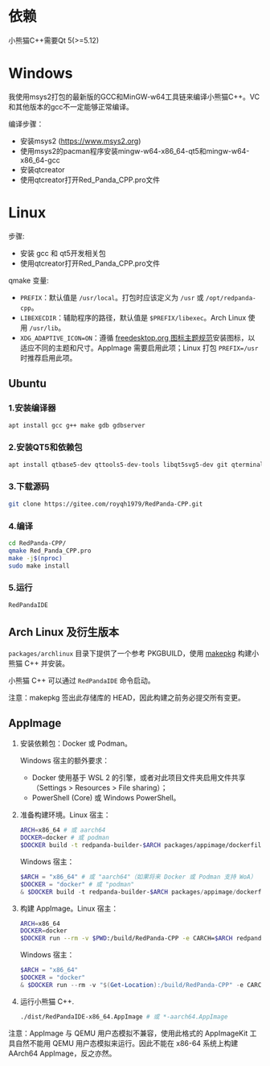﻿# 依赖
 
 小熊猫C++需要Qt 5(>=5.12)

# Windows

 我使用msys2打包的最新版的GCC和MinGW-w64工具链来编译小熊猫C++。VC和其他版本的gcc不一定能够正常编译。

 编译步骤：
 - 安装msys2 (https://www.msys2.org)
 - 使用msys2的pacman程序安装mingw-w64-x86_64-qt5和mingw-w64-x86_64-gcc
 - 安装qtcreator
 - 使用qtcreator打开Red_Panda_CPP.pro文件

# Linux

步骤:
 - 安装 gcc 和 qt5开发相关包
 - 使用qtcreator打开Red_Panda_CPP.pro文件

qmake 变量:
- `PREFIX`：默认值是 `/usr/local`。打包时应该定义为 `/usr` 或 `/opt/redpanda-cpp`。
- `LIBEXECDIR`：辅助程序的路径，默认值是 `$PREFIX/libexec`。Arch Linux 使用 `/usr/lib`。
- `XDG_ADAPTIVE_ICON=ON`：遵循 [freedesktop.org 图标主题规范](https://specifications.freedesktop.org/icon-theme-spec/icon-theme-spec-latest.html)安装图标，以适应不同的主题和尺寸。AppImage 需要启用此项；Linux 打包 `PREFIX=/usr` 时推荐启用此项。

## Ubuntu

### 1.安装编译器

```bash
apt install gcc g++ make gdb gdbserver
```

### 2.安装QT5和依赖包

```bash
apt install qtbase5-dev qttools5-dev-tools libqt5svg5-dev git qterminal
```

### 3.下载源码

```bash
git clone https://gitee.com/royqh1979/RedPanda-CPP.git
```

### 4.编译

```bash
cd RedPanda-CPP/
qmake Red_Panda_CPP.pro
make -j$(nproc)
sudo make install
```

### 5.运行

```bash
RedPandaIDE
```

## Arch Linux 及衍生版本

`packages/archlinux` 目录下提供了一个参考 PKGBUILD，使用 [makepkg](https://wiki.archlinuxcn.org/wiki/Makepkg) 构建小熊猫 C++ 并安装。

小熊猫 C++ 可以通过 `RedPandaIDE` 命令启动。

注意：makepkg 签出此存储库的 HEAD，因此构建之前务必提交所有变更。

## AppImage

1. 安装依赖包：Docker 或 Podman。

   Windows 宿主的额外要求：
   - Docker 使用基于 WSL 2 的引擎，或者对此项目文件夹启用文件共享（Settings > Resources > File sharing）；
   - PowerShell (Core) 或 Windows PowerShell。
2. 准备构建环境。Linux 宿主：
   ```bash
   ARCH=x86_64 # 或 aarch64
   DOCKER=docker # 或 podman
   $DOCKER build -t redpanda-builder-$ARCH packages/appimage/dockerfile-$ARCH
   ```
   Windows 宿主：
   ```ps1
   $ARCH = "x86_64" # 或 "aarch64"（如果将来 Docker 或 Podman 支持 WoA）
   $DOCKER = "docker" # 或 "podman"
   & $DOCKER build -t redpanda-builder-$ARCH packages/appimage/dockerfile-$ARCH
   ```
3. 构建 AppImage。Linux 宿主：
   ```bash
   ARCH=x86_64
   DOCKER=docker
   $DOCKER run --rm -v $PWD:/build/RedPanda-CPP -e CARCH=$ARCH redpanda-builder-$ARCH /build/RedPanda-CPP/packages/appimage/01-in-docker.sh
   ```
   Windows 宿主：
   ```ps1
   $ARCH = "x86_64"
   $DOCKER = "docker"
   & $DOCKER run --rm -v "$(Get-Location):/build/RedPanda-CPP" -e CARCH=$ARCH redpanda-builder-$ARCH /build/RedPanda-CPP/packages/appimage/01-in-docker.sh
   ```
4. 运行小熊猫 C++.
   ```bash
   ./dist/RedPandaIDE-x86_64.AppImage # 或 *-aarch64.AppImage
   ```

注意：AppImage 与 QEMU 用户态模拟不兼容，使用此格式的 AppImageKit 工具自然不能用 QEMU 用户态模拟来运行。因此不能在 x86-64 系统上构建 AArch64 AppImage，反之亦然。
